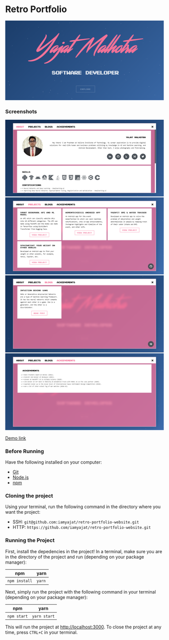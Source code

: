 # Retro Portfolio

![Home Screen](./public/screenshots/home-screen.png)

### Screenshots
![Summary Screen](./public/screenshots/dev-screen.png)
![Projects Screen](./public/screenshots/projects-screen.png)
![Projects Screen](./public/screenshots/blogs-screen.png)
![Projects Screen](./public/screenshots/achievements-screen.png)

[Demo link](https://retro-portfolio.pages.dev/)

### Before Running
Have the following installed on your computer:

- [Git](https://git-scm.com/downloads)
- [Node.js](https://nodejs.org/)
- [npm](https://docs.npmjs.com/downloading-and-installing-node-js-and-npm)

### Cloning the project
Using your terminal, run the following command in the directory where you want the project:

- SSH: `git@github.com:iamyajat/retro-portfolio-website.git`
- HTTP: `https://github.com/iamyajat/retro-portfolio-website.git`

### Running the Project
First, install the depedencies in the project! In a terminal, make sure you are in the directory of the project and run (depending on your package manager):

| npm | yarn |
| ----------- | ----------- |
| `npm install` | `yarn` |

Next, simply run the project with the following command in your terminal (depending on your package manager):

| npm | yarn |
| ----------- | ----------- |
| `npm start` | `yarn start` |

This will run the project at  [http://localhost:3000](http://localhost:3000). To close the project at any time, press `CTRL+C` in your terminal.